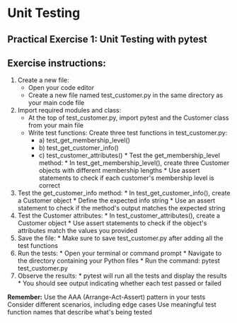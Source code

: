 # Unit Testing

## Practical Exercise 1: Unit Testing with pytest

## Exercise instructions:



1. Create a new file: 
   * Open your code editor 
   * Create a new file named test_customer.py in the same directory as your main code file 
2. Import required modules and class: 
   * At the top of test_customer.py, import pytest and the Customer class from your main file 
   * Write test functions: 
     Create three test functions in test_customer.py:
        *  a) test_get_membership_level()
        * b) test_get_customer_info()
        * c) test_customer_attributes() 
         * Test the get_membership_level method: 
         * In test_get_membership_level(), create three Customer objects with different membership lengths 
         * Use assert statements to check if each customer's membership level is correct 
4. Test the get_customer_info method: 
         * In test_get_customer_info(), create a Customer object 
         * Define the expected info string 
         * Use an assert statement to check if the method's output matches the expected string 
5. Test the Customer attributes: 
         * In test_customer_attributes(), create a Customer object 
         * Use assert statements to check if the object's attributes match the values you provided 
6. Save the file: 
         * Make sure to save test_customer.py after adding all the test functions 
7. Run the tests: 
         * Open your terminal or command prompt 
         * Navigate to the directory containing your Python files 
         * Run the command: pytest test_customer.py 
8. Observe the results: 
         * pytest will run all the tests and display the results 
         * You should see output indicating whether each test passed or failed
   
**Remember:**
Use the AAA (Arrange-Act-Assert) pattern in your tests 
Consider different scenarios, including edge cases 
Use meaningful test function names that describe what's being tested
